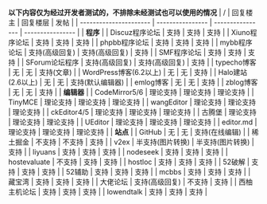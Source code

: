 **以下内容仅为经过开发者测试的，不排除未经测试也可以使用的情况**
| /                      | 回复楼主         | 回复楼层         | 发帖             |
| ---------------------- | ---------------- | ---------------- | ---------------- |
| **程序**               |
| Discuz程序论坛         | 支持             | 支持             | 支持             |
| Xiuno程序论坛          | 支持             | 支持             | 支持             |
| phpbb程序论坛          | 支持             | 支持             | 支持             |
| mybb程序论坛           | 支持(高级回复)   | 支持(高级回复)   | 支持             |
| SMF程序论坛            | 支持             | 支持             | 支持             |
| SForum论坛程序         | 支持(高级回复)   | 支持(高级回复)   | 支持             |
| typecho博客            | 无               | 无               | 支持(文章)       |
| WordPress博客(6.2以上) | 无               | 无               | 支持             |
| Halo建站(2.6以上)      | 无               | 无               | 支持(默认编辑器) |
| emlog博客              | 无               | 无               | 支持             |
| zblog博客              | 无               | 无               | 支持             |
| **编辑器**             |
| CodeMirror5/6          | 理论支持         | 理论支持         | 理论支持         |
| TinyMCE                | 理论支持         | 理论支持         | 理论支持         |
| wangEditor             | 理论支持         | 理论支持         | 理论支持         |
| ckEditor4/5            | 理论支持         | 理论支持         | 理论支持         |
| 古腾堡                 | 理论支持         | 理论支持         | 理论支持         |
| UEditor                | 理论支持         | 理论支持         | 理论支持         |
| editor.md              | 理论支持         | 理论支持         | 理论支持         |
| **站点**               |
| GitHub                 | 无               | 无               | 支持(在线编辑)   |
| 稀土掘金               | 不支持           | 不支持           | 支持             |
| v2ex                   | 半支持(图片转换) | 半支持(图片转换) | 支持             |
| liyuans                | 支持             | 支持             | 支持             |
| nodeseek               | 支持             | 支持             | 支持             |
| hostevaluate           | 不支持           | 支持             | 支持             |
| hostloc                | 支持             | 支持             | 支持             |
| 52破解                 | 支持             | 支持             | 支持             |
| 52辅助                 | 支持             | 支持             | 支持             |
| mcbbs                  | 支持             | 支持             | 支持             |
| 藏宝湾                 | 支持             | 支持             | 支持             |
| 大佬论坛               | 支持(高级回复)   | 不支持           | 支持             |
| 西柚主机论坛           | 支持             | 支持             | 支持             |
| lowendtalk             | 支持             | 支持             | 支持             |